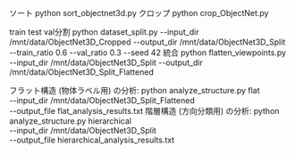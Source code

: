 ソート
python sort_objectnet3d.py
クロップ
python crop_ObjectNet.py

train test val分割
python dataset_split.py     --input_dir /mnt/data/ObjectNet3D_Cropped     --output_dir /mnt/data/ObjectNet3D_Split     --train_ratio 0.6     --val_ratio 0.3     --seed 42
統合
python flatten_viewpoints.py     --input_dir /mnt/data/ObjectNet3D_Split     --output_dir /mnt/data/ObjectNet3D_Split_Flattened


フラット構造 (物体ラベル用) の分析:
python analyze_structure.py flat \
    --input_dir /mnt/data/ObjectNet3D_Split_Flattened \
    --output_file flat_analysis_results.txt
階層構造 (方向分類用) の分析:
    python analyze_structure.py hierarchical \
    --input_dir /mnt/data/ObjectNet3D_Split \
    --output_file hierarchical_analysis_results.txt